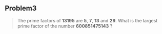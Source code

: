 Problem3
--------

> The prime factors of **13195** are **5**, **7**, **13** and **29**.
> What is the largest prime factor of the number **600851475143** ?
